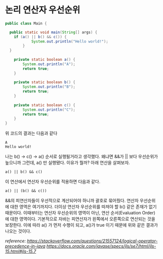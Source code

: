 # 논리 연산자 우선순위


```java
public class Main {

  public static void main(String[] args) {
    if (a() || b() && c()) {
			System.out.println("Hello world!");
		}
  }
	
	private static boolean a() {
		System.out.println("A");
		return true;
	}
	
	private static boolean b() {
		System.out.println("B");
		return true;
	}
	
	private static boolean c() {
		System.out.println("C");
		return true;
	}
}

```

위 코드의 결과는 다음과 같다
```
A
Hello world!

```

나는 b() -> c() -> a() 순서로 실행될거라고 생각했다. 왜냐면 &&가 || 보다 우선순위가 높으니까 그런데, a() 만 실행됐다. 이유가 뭘까? 아래 연산을 살펴보자.

```
a() || b() && c() 
```

이 연산에서 연산자 우선순위를 적용하면 다음과 같다.

```
a() || (b() && c())
```

&&의 피연산자들이 우선적으로 계산되어야 하니까 괄호로 묶어줬다. 연산자 우선순위에 대한 영역은 여기까지다. 더이상 연산자 우선순위를 따져야 할 b() 같은 존재가 없기 때문이다. 이때부터는 연산자 우선순위의 영역이 아닌, 연산 순서(Evaluation Order) 에 대한 영역이다. 기본적으로 자바는 피연산자가 왼쪽에서 오른쪽으로 연산되는 것을 보장한다. 이에 따라 a() 가 먼저 수행이 되고, a()가 true 이기 때문에 위와 같은 결과가 나오는 것이다.



*reference: https://stackoverflow.com/questions/21557124/logical-operator-precedence-in-java
https://docs.oracle.com/javase/specs/jls/se7/html/jls-15.html#jls-15.7*